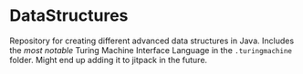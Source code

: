 # DataStructures
Repository for creating different advanced data structures in Java.
Includes the *most notable* Turing Machine Interface Language in the `.turingmachine` folder. Might end up adding it to jitpack in the future.
